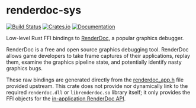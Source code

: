 # renderdoc-sys

[![Build Status][s1]][cc] [![Crates.io][s2]][ci] [![Documentation][s3]][docs]

[s1]: https://circleci.com/gh/ebkalderon/renderdoc-rs.svg?style=shield
[cc]: https://circleci.com/gh/ebkalderon/renderdoc-rs/tree/master/renderdoc-sys
[s2]: https://img.shields.io/crates/v/renderdoc.svg
[ci]: https://crates.io/crates/renderdoc-sys
[s3]: https://img.shields.io/badge/docs-master-blue.svg
[docs]: https://docs.rs/renderdoc-sys

Low-level Rust FFI bindings to [RenderDoc], a popular graphics debugger.

[RenderDoc]: https://renderdoc.org/

RenderDoc is a free and open source graphics debugging tool. RenderDoc allows
game developers to take frame captures of their applications, replay them,
examine the graphics pipeline state, and potentially identify nasty graphics
bugs.

These raw bindings are generated directly from the [renderdoc_app.h][header]
file provided upstream. This crate does not provide nor dynamically link to the
required `renderdoc.dll` or `librenderdoc.so` library itself; it only provides
the FFI objects for the [in-application RenderDoc API][api].

[header]: https://github.com/baldurk/renderdoc/blob/v1.x/renderdoc/api/app/renderdoc_app.h
[api]: https://renderdoc.org/docs/in_application_api.html
